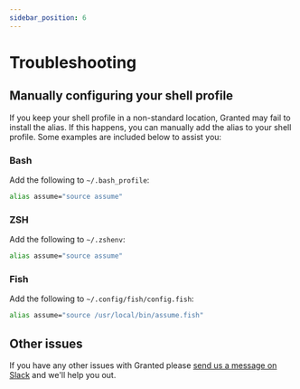 ```yaml
---
sidebar_position: 6
---
```


# Troubleshooting

## Manually configuring your shell profile

If you keep your shell profile in a non-standard location, Granted may fail to install the alias. If this happens, you can manually add the alias to your shell profile. Some examples are included below to assist you:

### Bash

Add the following to `~/.bash_profile`:

```bash
alias assume="source assume"
```

### ZSH

Add the following to `~/.zshenv`:

```bash
alias assume="source assume"
```

### Fish

Add the following to `~/.config/fish/config.fish`:

```bash
alias assume="source /usr/local/bin/assume.fish"
```

## Other issues

If you have any other issues with Granted please [send us a message on Slack](https://join.slack.com/t/commonfatecommunity/shared_invite/zt-q4m96ypu-_gYlRWD3k5rIsaSsqP7QMg) and we'll help you out.
